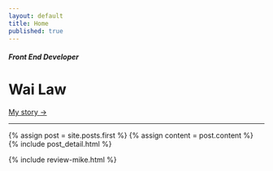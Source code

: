 ```yaml
---
layout: default
title: Home
published: true
---
```


##### Front End Developer
# Wai Law
[My story &rarr;](/about/)

<hr />

<!-- Recent Posts -->
<div class="blog-index">  
  {% assign post = site.posts.first %}
  {% assign content = post.content %}
  {% include post_detail.html %}
</div>
<!-- #Related Posts -->

{% include review-mike.html %}
